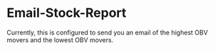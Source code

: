 # Email-Stock-Report
Currently, this is configured to send you an email of the highest OBV movers and the lowest OBV movers. 
